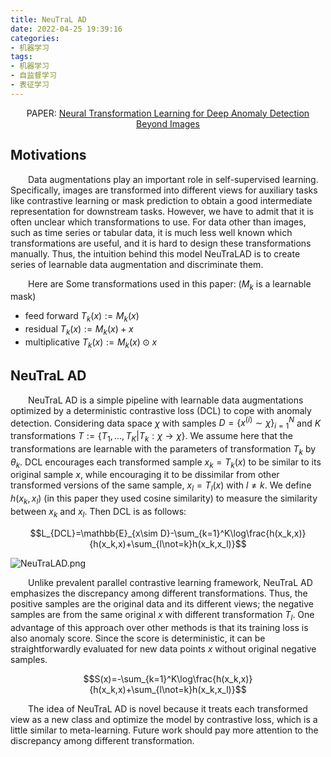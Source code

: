 ```yaml
---
title: NeuTraL AD
date: 2022-04-25 19:39:16
categories:
- 机器学习
tags:
- 机器学习
- 自监督学习
- 表征学习
---
```


<center>PAPER: <a href="https://arxiv.org/abs/2103.16440">Neural Transformation Learning for Deep Anomaly Detection Beyond Images</a></center>

## Motivations
&emsp;&emsp;Data augmentations play an important role in self-supervised learning. Specifically, images are transformed into different views for auxiliary tasks like contrastive learning or mask prediction to obtain a good intermediate representation for downstream tasks. However, we have to admit that it is often unclear which transformations to use. For data other than images, such as time series or tabular data, it is much less well known which transformations are useful, and it is hard to design these transformations manually. Thus, the intuition behind this model NeuTraLAD is to create series of learnable data augmentation and discriminate them.

&emsp;&emsp;Here are Some transformations used in this paper: ($M_k$ is a learnable mask)
* feed forward $T_k(x):=M_k(x)$
* residual $T_k(x):=M_k(x)+x$
* multiplicative $T_k(x):=M_k(x)\odot x$

## NeuTraL AD
&emsp;&emsp;NeuTraL AD is a simple pipeline with learnable data augmentations optimized by a deterministic contrastive loss (DCL) to cope with anomaly detection. Considering data space $\chi$ with samples $D=\{x^{(i)}\sim\chi\}_{i=1}^N$ and $K$ transformations $T:=\{T_1,\dots,T_K\vert T_k:\chi\rightarrow\chi\}$. We assume here that the transformations are learnable with the parameters of transformation $T_k$ by $\theta_k$. DCL encourages each transformed sample $x_k=T_k(x)$ to be similar to its original sample $x$, while encouraging it to be dissimilar from other transformed versions of the same sample, $x_l=T_l(x)$ with $l\not=k$. We define $h(x_k,x_l)$ (in this paper they used cosine similarity) to measure the similarity between $x_k$ and $x_l$. Then DCL is as follows:

$$L_{DCL}=\mathbb{E}_{x\sim D}-\sum_{k=1}^K\log\frac{h(x_k,x)}{h(x_k,x)+\sum_{l\not=k}h(x_k,x_l)}$$

![NeuTraLAD.png](https://i.loli.net/2021/08/14/SjHhwVmzTk1fNAo.png)

&emsp;&emsp;Unlike prevalent parallel contrastive learning framework, NeuTraL AD emphasizes the discrepancy among different transformations. Thus, the positive samples are the original data and its different views; the negative samples are from the same original $x$ with different transformation $T_l$. One advantage of this approach over other methods is that its training loss is also anomaly score. Since the score is deterministic, it can be straightforwardly evaluated for new data points $x$ without original negative samples.

$$S(x)=-\sum_{k=1}^K\log\frac{h(x_k,x)}{h(x_k,x)+\sum_{l\not=k}h(x_k,x_l)}$$

&emsp;&emsp;The idea of NeuTraL AD is novel because it treats each transformed view as a new class and optimize the model by contrastive loss, which is a little similar to meta-learning. Future work should pay more attention to the discrepancy among different transformation.
